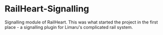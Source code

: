 # RailHeart-Signalling

Signalling module of RailHeart. This was what started the project in the first place - a signalling plugin for Limaru's complicated rail system.